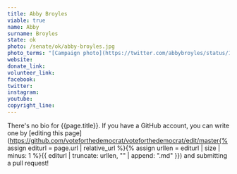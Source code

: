 ```yaml
---
title: Abby Broyles
viable: true
name: Abby
surname: Broyles
state: ok
photo: /senate/ok/abby-broyles.jpg
photo_terms: "[Campaign photo](https://twitter.com/abbybroyles/status/1263224586084237312)"
website: 
donate_link: 
volunteer_link: 
facebook: 
twitter: 
instagram: 
youtube: 
copyright_line: 
---
```

There's no bio for {{page.title}}. If you have a GitHub account, you can write one by [editing this page](https://github.com/voteforthedemocrat/voteforthedemocrat/edit/master{% assign editurl = page.url | relative_url %}{% assign urllen = editurl | size | minus: 1 %}{{ editurl | truncate: urllen, "" | append: ".md" }}) and submitting a pull request!